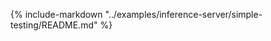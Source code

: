 <!-- Simplify Generative AI Model Development on Kubernetes with Datashim -->
{%
   include-markdown "../examples/inference-server/simple-testing/README.md"
%}
